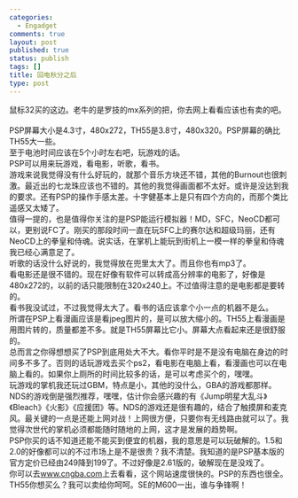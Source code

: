 ```yaml
--- 
categories: 
  - Engadget
comments: true
layout: post
published: true
status: publish
tags: []
title: 回电秋分之后
type: post
---
```

<div id="msgcns!5F971C000415D85F!403" class="bvMsg">
<div>鼠标32买的这边。老牛的是罗技的mx系列的把，你去网上看看应该也有卖的吧。</div>
<div> </div>
<div>PSP屏幕大小是4.3寸，480x272，TH55是3.8寸，480x320。PSP屏幕的确比TH55大一些。</div>
<div>至于电池时间应该在5个小时左右吧，玩游戏的话。</div>
<div>PSP可以用来玩游戏，看电影，听歌，看书。</div>
<div>游戏来说我觉得没有什么好玩的，就那个音乐方块还不错，其他的Burnout也很刺激。最近出的七龙珠应该也不错的。其他的我觉得画面都不太好。或许是没达到我的要求。还有PSP的操作手感太差。十字健基本上是只有四个方向的，而那个类比遥感又太矮了。</div>
<div>值得一提的，也是值得你关注的是PSP能运行模拟器！MD，SFC，NeoCD都可以，更别说FC了。刚买的那段时间一直在玩SFC上的赛尔达和超级玛丽，还有NeoCD上的拳皇和侍魂。说实话，在掌机上能玩到街机上一模一样的拳皇和侍魂我已经心满意足了。</div>
<div>听歌的话没什么好说的，我觉得放在兜里太大了。而且你也有mp3了。</div>
<div>看电影还是很不错的。现在好像有软件可以转成高分辨率的电影了，好像是480x272的，以前的话只能限制在320x240上。不过值得注意的是电影都是要转的。</div>
<div>看书我没试过，不过我觉得太大了。看书的话应该拿个小一点的机器不是么。</div>
<div>所谓在PSP上看漫画应该是看jpeg图片的，是可以放大缩小的。TH55上看漫画是用图片转的，质量都差不多。就是TH55屏幕比它小。屏幕大点看起来还是很舒服的。</div>
<div>总而言之你得想想买了PSP到底用处大不大。看你平时是不是没有电脑在身边的时间多不多了。否则的话玩游戏去买个ps2，看电影在电脑上看，看漫画也可以在电脑上看的。如果你上厕所的时间比较多的话，是可以考虑买个的，嘿嘿。</div>
<div>玩游戏的掌机我还玩过GBM，特点是小，其他的没什么，GBA的游戏都那样。</div>
<div>NDS的游戏倒是强烈推荐，嘿嘿，估计你会感兴趣的有《Jump明星大乱斗》《Bleach》《火影》《应援团》等。NDS的游戏还是很有趣的，结合了触摸屏和麦克风。最关键的一点是还能上网对战！上网很方便，只要你有无线路由就可以了。我觉得次世代的掌机必须都能随时随地的上网，这才是发展的趋势啊。</div>
<div>PSP你买的话不知道还能不能买到便宜的机器，我的意思是可以玩破解的。1.5和2.0的好像都可以的不过市场上是不是很贵？我不清楚。我知道的是PSP基本版的官方定价已经由249降到199了。不过好像是2.61版的，破解现在是没戏了。</div>
<div>你可以去<a href="http://www.cngba.com">www.cngba.com</a>上去看看，这个网站速度很快的。PSP的东西也很全。</div>
<div>TH55你想买么？我可以卖给你呵呵。SE的M600一出，谁与争锋啊！</div>
</div>
